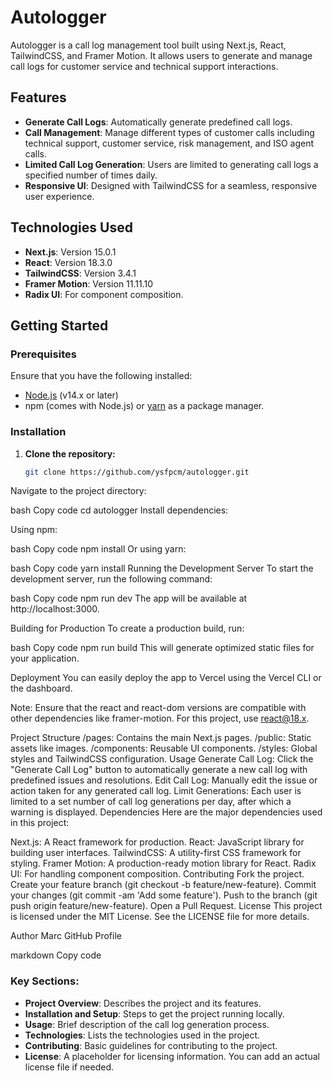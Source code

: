 # Autologger

Autologger is a call log management tool built using Next.js, React, TailwindCSS, and Framer Motion. It allows users to generate and manage call logs for customer service and technical support interactions. 

## Features

- **Generate Call Logs**: Automatically generate predefined call logs.
- **Call Management**: Manage different types of customer calls including technical support, customer service, risk management, and ISO agent calls.
- **Limited Call Log Generation**: Users are limited to generating call logs a specified number of times daily.
- **Responsive UI**: Designed with TailwindCSS for a seamless, responsive user experience.

## Technologies Used

- **Next.js**: Version 15.0.1
- **React**: Version 18.3.0
- **TailwindCSS**: Version 3.4.1
- **Framer Motion**: Version 11.11.10
- **Radix UI**: For component composition.

## Getting Started

### Prerequisites

Ensure that you have the following installed:

- [Node.js](https://nodejs.org/en/download/) (v14.x or later)
- npm (comes with Node.js) or [yarn](https://classic.yarnpkg.com/en/docs/install) as a package manager.

### Installation

1. **Clone the repository:**

   ```bash
   git clone https://github.com/ysfpcm/autologger.git
Navigate to the project directory:

bash
Copy code
cd autologger
Install dependencies:

Using npm:

bash
Copy code
npm install
Or using yarn:

bash
Copy code
yarn install
Running the Development Server
To start the development server, run the following command:

bash
Copy code
npm run dev
The app will be available at http://localhost:3000.

Building for Production
To create a production build, run:

bash
Copy code
npm run build
This will generate optimized static files for your application.

Deployment
You can easily deploy the app to Vercel using the Vercel CLI or the dashboard.

Note:
Ensure that the react and react-dom versions are compatible with other dependencies like framer-motion. For this project, use react@18.x.

Project Structure
/pages: Contains the main Next.js pages.
/public: Static assets like images.
/components: Reusable UI components.
/styles: Global styles and TailwindCSS configuration.
Usage
Generate Call Log: Click the "Generate Call Log" button to automatically generate a new call log with predefined issues and resolutions.
Edit Call Log: Manually edit the issue or action taken for any generated call log.
Limit Generations: Each user is limited to a set number of call log generations per day, after which a warning is displayed.
Dependencies
Here are the major dependencies used in this project:

Next.js: A React framework for production.
React: JavaScript library for building user interfaces.
TailwindCSS: A utility-first CSS framework for styling.
Framer Motion: A production-ready motion library for React.
Radix UI: For handling component composition.
Contributing
Fork the project.
Create your feature branch (git checkout -b feature/new-feature).
Commit your changes (git commit -am 'Add some feature').
Push to the branch (git push origin feature/new-feature).
Open a Pull Request.
License
This project is licensed under the MIT License. See the LICENSE file for more details.

Author
Marc
GitHub Profile

markdown
Copy code

### Key Sections:
- **Project Overview**: Describes the project and its features.
- **Installation and Setup**: Steps to get the project running locally.
- **Usage**: Brief description of the call log generation process.
- **Technologies**: Lists the technologies used in the project.
- **Contributing**: Basic guidelines for contributing to the project.
- **License**: A placeholder for licensing information. You can add an actual license file if needed.
